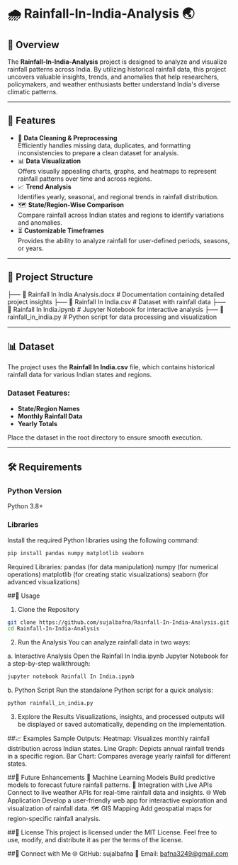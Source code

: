 # 🌧️ Rainfall-In-India-Analysis 🌏  

## 🌟 Overview  
The **Rainfall-In-India-Analysis** project is designed to analyze and visualize rainfall patterns across India. By utilizing historical rainfall data, this project uncovers valuable insights, trends, and anomalies that help researchers, policymakers, and weather enthusiasts better understand India's diverse climatic patterns.  

---

## 🚀 Features  
- 🧹 **Data Cleaning & Preprocessing**  
  Efficiently handles missing data, duplicates, and formatting inconsistencies to prepare a clean dataset for analysis.  
- 📊 **Data Visualization**  
  Offers visually appealing charts, graphs, and heatmaps to represent rainfall patterns over time and across regions.  
- 📈 **Trend Analysis**  
  Identifies yearly, seasonal, and regional trends in rainfall distribution.  
- 🗺️ **State/Region-Wise Comparison**  
  Compare rainfall across Indian states and regions to identify variations and anomalies.  
- ⏳ **Customizable Timeframes**  
  Provides the ability to analyze rainfall for user-defined periods, seasons, or years.  

---

## 📂 Project Structure  
├── 📄 Rainfall In India Analysis.docx # Documentation containing detailed project insights
├── 📄 Rainfall In India.csv # Dataset with rainfall data
├── 📄 Rainfall In India.ipynb # Jupyter Notebook for interactive analysis
├── 🐍 rainfall_in_india.py # Python script for data processing and visualization

---

## 📊 Dataset  
The project uses the **Rainfall In India.csv** file, which contains historical rainfall data for various Indian states and regions.  

### Dataset Features:  
- **State/Region Names**  
- **Monthly Rainfall Data**  
- **Yearly Totals**  

Place the dataset in the root directory to ensure smooth execution.  

---

## 🛠️ Requirements  

### Python Version  
Python 3.8+  

### Libraries  
Install the required Python libraries using the following command:  
```bash
pip install pandas numpy matplotlib seaborn
```

Required Libraries:
pandas (for data manipulation)
numpy (for numerical operations)
matplotlib (for creating static visualizations)
seaborn (for advanced visualizations)

##🔧 Usage
1. Clone the Repository
```bash
git clone https://github.com/sujalbafna/Rainfall-In-India-Analysis.git
cd Rainfall-In-India-Analysis
```
2. Run the Analysis
You can analyze rainfall data in two ways:

a. Interactive Analysis
Open the Rainfall In India.ipynb Jupyter Notebook for a step-by-step walkthrough:

```bash
jupyter notebook Rainfall In India.ipynb
```
b. Python Script
Run the standalone Python script for a quick analysis:

```bash
python rainfall_in_india.py
```
3. Explore the Results
Visualizations, insights, and processed outputs will be displayed or saved automatically, depending on the implementation.

##📈 Examples
Sample Outputs:
Heatmap: Visualizes monthly rainfall distribution across Indian states.
Line Graph: Depicts annual rainfall trends in a specific region.
Bar Chart: Compares average yearly rainfall for different states.

##🌱 Future Enhancements
🔮 Machine Learning Models
Build predictive models to forecast future rainfall patterns.
📡 Integration with Live APIs
Connect to live weather APIs for real-time rainfall data and insights.
🌐 Web Application
Develop a user-friendly web app for interactive exploration and visualization of rainfall data.
🗺️ GIS Mapping
Add geospatial maps for region-specific rainfall analysis.

##📝 License
This project is licensed under the MIT License. Feel free to use, modify, and distribute it as per the terms of the license.

##🤝 Connect with Me
🌐 GitHub: sujalbafna
📧 Email: bafna3249@gmail.com
